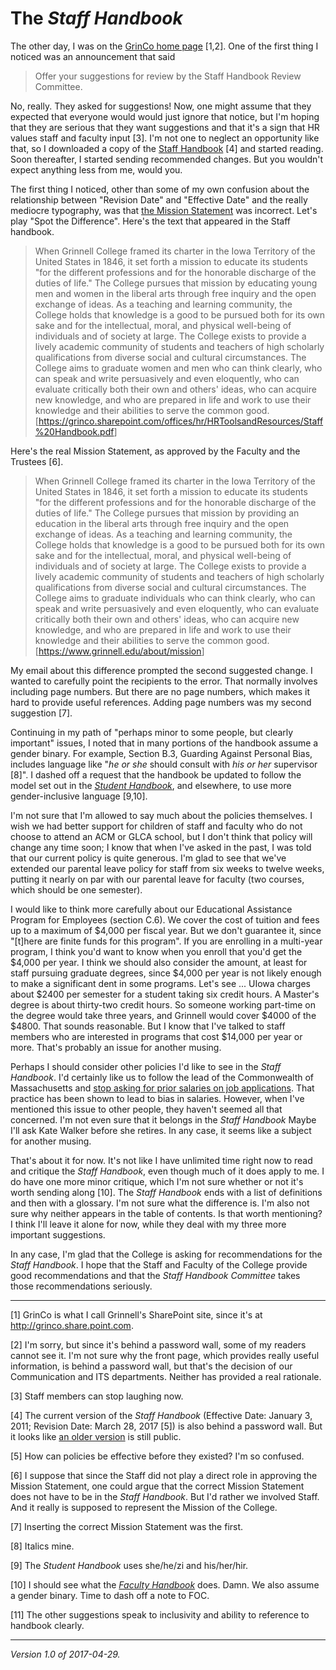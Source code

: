 The _Staff Handbook_
====================

The other day, I was on the [GrinCo home page](https://grinco.sharepoint.com/Pages/GrinnellShare.aspx) [1,2].  One of the first thing I noticed was an
announcement that said

> Offer your suggestions for review by the Staff Handbook Review Committee.

No, really.  They asked for suggestions!  Now, one might assume that
they expected that everyone would would just ignore that notice, but
I'm hoping that they are serious that they want suggestions and that
it's a sign that HR values staff and faculty input [3].  I'm not one
to neglect an opportunity like that, so I downloaded a copy of the [Staff
Handbook](https://grinco.sharepoint.com/offices/hr/HRToolsandResources/Staff%20Handbook.pdf)
[4] and started reading.  Soon thereafter, I started sending recommended
changes.  But you wouldn't expect anything less from me, would you.

The first thing I noticed, other than some of my own confusion
about the relationship between "Revision Date" and "Effective
Date" and the really mediocre typography, was that [the Mission
Statement](grinnell-mission-statement) was incorrect.  Let's play "Spot
the Difference".  Here's the text that appeared in the Staff handbook.

> When Grinnell College framed its charter in the Iowa Territory of the United States in 1846, it set forth a mission to educate its students "for the different professions and for the honorable discharge of the duties of life." The College pursues that mission by educating young men and women in the liberal arts through free inquiry and the open exchange of ideas. As a teaching and learning community, the College holds that knowledge is a good to be pursued both for its own sake and for the intellectual, moral, and physical well-being of individuals and of society at large. The College exists to provide a lively academic community of students and teachers of high scholarly qualifications from diverse social and cultural circumstances. The College aims to graduate women and men who can think clearly, who can speak and write persuasively and even eloquently, who can evaluate critically both their own and others' ideas, who can acquire new knowledge, and who are prepared in life and work to use their knowledge and their abilities to serve the common good. [<https://grinco.sharepoint.com/offices/hr/HRToolsandResources/Staff%20Handbook.pdf>]

Here's the real Mission Statement, as approved by the Faculty and the
Trustees [6].

> When Grinnell College framed its charter in the Iowa Territory of the United States in 1846, it set forth a mission to educate its students "for the different professions and for the honorable discharge of the duties of life." The College pursues that mission by providing an education in the liberal arts through free inquiry and the open exchange of ideas. As a teaching and learning community, the College holds that knowledge is a good to be pursued both for its own sake and for the intellectual, moral, and physical well-being of individuals and of society at large. The College exists to provide a lively academic community of students and teachers of high scholarly qualifications from diverse social and cultural circumstances. The College aims to graduate individuals who can think clearly, who can speak and write persuasively and even eloquently, who can evaluate critically both their own and others' ideas, who can acquire new knowledge, and who are prepared in life and work to use their knowledge and their abilities to serve the common good. [<https://www.grinnell.edu/about/mission>]

My email about this difference prompted the second suggested change.  I
wanted to carefully point the recipients to the error.  That normally involves
including page numbers.  But there are no page numbers, which makes it
hard to provide useful references.    Adding page numbers was my second
suggestion [7].

Continuing in my path of "perhaps minor to some people, but clearly 
important" issues, I noted that in many portions of the handbook assume
a gender binary.  For example, Section B.3, Guarding Against
Personal Bias, includes language like "*he or she* should consult
with *his or her* supervisor [8]".  I dashed off a request that the
handbook be updated to follow the model set out in the [_Student
Handbook_](http://catalog.grinnell.edu/index.php?catoid=12), and
elsewhere, to use more gender-inclusive language [9,10].

I'm not sure that I'm allowed to say much about the policies themselves.
I wish we had better support for children of staff and faculty who do not
choose to attend an ACM or GLCA school, but I don't think that policy will
change any time soon; I know that when I've asked in the past, I was told
that our current policy is quite generous.  I'm glad to see that we've
extended our parental leave policy for staff from six weeks to twelve
weeks, putting it nearly on par with our parental leave for faculty
(two courses, which should be one semester).

I would like to think more carefully about our Educational Assistance
Program for Employees (section C.6).  We cover the cost of tuition
and fees up to a maximum of $4,000 per fiscal year.  But we don't
guarantee it, since "[t]here are finite funds for this program".  If
you are enrolling in a multi-year program, I think you'd want to know
when you enroll that you'd get the $4,000 per year.  I think we should
also consider the amount, at least for staff pursuing graduate degrees,
since $4,000 per year is not likely enough to make a significant dent
in some programs.  Let's see ... UIowa charges about $2400 per semester
for a student taking six credit hours.  A Master's degree is about
thirty-two credit hours.  So someone working part-time on the degree
would take three years, and Grinnell would cover $4000 of the $4800.
That sounds reasonable.  But I know that I've talked to staff members who
are interested in programs that cost $14,000 per year or more.  That's
probably an issue for another musing.

Perhaps I should consider other policies I'd like to see in the
_Staff Handbook_.  I'd certainly like us to follow the lead of the
Commonwealth of Massachusetts and [stop asking for prior salaries on job
applications](https://www.nytimes.com/2016/08/03/business/dealbook/wage-gap-massachusetts-law-salary-history.html).
That practice has been shown to lead to bias in salaries.  However,
when I've mentioned this issue to other people, they haven't seemed
all that concerned.  I'm not even sure that it belongs in the _Staff
Handbook_ Maybe I'll ask Kate Walker before she retires.  In any case,
it seems like a subject for another musing.

That's about it for now.  It's not like I have unlimited time right now
to read and critique the _Staff Handbook_, even though much of it does
apply to me.  I do have one more minor critique, which I'm not sure whether
or not it's worth sending along [10].  The _Staff Handbook_ ends with
a list of definitions and then with a glossary.  I'm not sure what the
difference is.  I'm also not sure why neither appears in the table of
contents.  Is that worth mentioning?  I think I'll leave it alone for
now, while they deal with my three more important suggestions.

In any case, I'm glad that the College is asking for recommendations for
the _Staff Handbook_.  I hope that the Staff and Faculty of the College
provide good recommendations and that the _Staff Handbook Committee_
takes those recommendations seriously.

---

[1] GrinCo is what I call Grinnell's SharePoint site, since it's at
<http://grinco.share.point.com>.

[2] I'm sorry, but since it's behind a password wall, some of my readers
cannot see it.  I'm not sure why the front page, which provides really
useful information, is behind a password wall, but that's the decision
of our Communication and ITS departments.  Neither has provided a real
rationale.

[3] Staff members can stop laughing now.

[4] The current version of the _Staff Handbook_ (Effective Date: January 3,
2011; Revision Date: March 28, 2017 [5]) is also behind a password wall.
But it looks like [an older version](http://www.grinnell.edu/sites/default/files/documents/Staff%20Handbook_final%20copy_2014.docx_5%202%2014.pdf) is 
still public.

[5] How can policies be effective before they existed?  I'm so confused.

[6] I suppose that since the Staff did not play a direct role in approving
the Mission Statement, one could argue that the correct Mission Statement
does not have to be in the _Staff Handbook_.  But I'd rather we involved
Staff.  And it really is supposed to represent the Mission of the College.

[7] Inserting the correct Mission Statement was the first.

[8] Italics mine.

[9] The _Student Handbook_ uses she/he/zi and his/her/hir.

[10] I should see what the [_Faculty Handbook_](http://web.grinnell.edu/dean/Handbook/FacultyHandbook.pdf) does.  Damn.  We also assume a gender binary.
Time to dash off a note to FOC.

[11] The other suggestions speak to inclusivity and ability to reference
to handbook clearly.

---

*Version 1.0 of 2017-04-29.*
